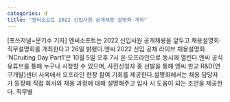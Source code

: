 ```yaml
---
categories: d
title: "엔씨소프트 2022 신입사원 공개채용 설명회 개최"
---
```

[포쓰저널=문기수 기자] 엔씨소프트는 2022 신입사원 공개채용을 앞두고 채용설명회·직무설명회를 개최한다고 26일 밝혔다.엔씨 2022 신입 공채 라이브 채용설명회 ‘NCruiting Day Part1’은 10월 5일 오후 7시 온·오프라인으로 동시에 열린다.엔씨 공식 유튜브를 통해 누구나 시청할 수 있으며, 사전신청자 중 선발을 통해 엔씨 판교 R&D(연구개발)센터 사옥에서 오프라인 현장 참여 기회를 제공한다.설명회에서는 채용 담당자가 등장해 직접 회사와 채용 과정에 대해 설명해주고 입사 시 도움이 되는 조언을 제공한다. 직무별